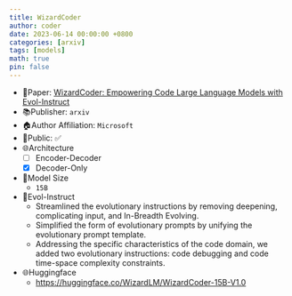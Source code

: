```yaml
---
title: WizardCoder
author: coder
date: 2023-06-14 00:00:00 +0800
categories: [arxiv]
tags: [models]
math: true
pin: false
---
```


- 📙Paper: [WizardCoder: Empowering Code Large Language Models with Evol-Instruct](https://arxiv.org/abs/2306.08568.pdf)
- 📚Publisher: `arxiv`
- 🏠Author Affiliation: `Microsoft`
- 🔑Public: ✅
- 🌐Architecture
  + [ ] Encoder-Decoder
  + [x] Decoder-Only
- 📏Model Size
  + `15B`
- 🍉Evol-Instruct
  + Streamlined the evolutionary instructions by removing deepening, complicating input, and In-Breadth Evolving.
  + Simplified the form of evolutionary prompts by unifying the evolutionary prompt template.
  + Addressing the specific characteristics of the code domain, we added two evolutionary instructions: code debugging and code time-space complexity constraints.
- 🌐Huggingface
  + https://huggingface.co/WizardLM/WizardCoder-15B-V1.0
